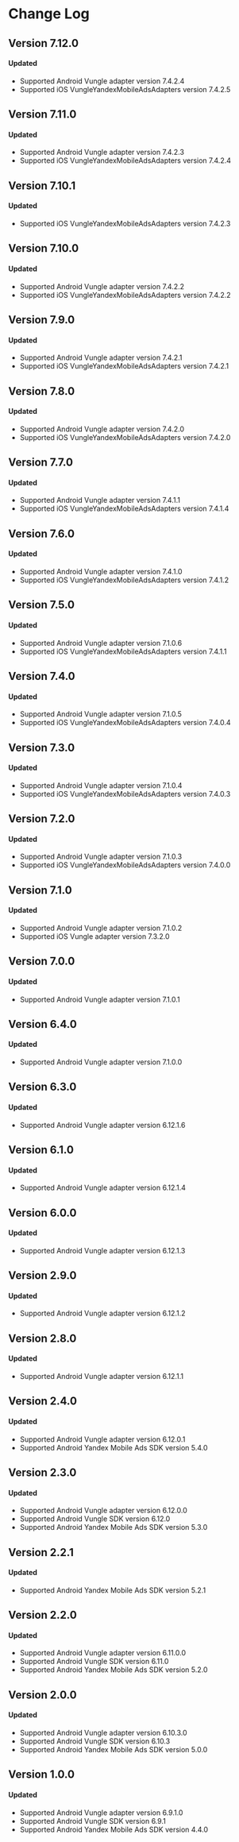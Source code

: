 # Change Log

## Version 7.12.0

#### Updated

* Supported Android Vungle adapter version 7.4.2.4
* Supported iOS VungleYandexMobileAdsAdapters version 7.4.2.5

## Version 7.11.0

#### Updated

* Supported Android Vungle adapter version 7.4.2.3
* Supported iOS VungleYandexMobileAdsAdapters version 7.4.2.4

## Version 7.10.1

#### Updated

* Supported iOS VungleYandexMobileAdsAdapters version 7.4.2.3

## Version 7.10.0

#### Updated

* Supported Android Vungle adapter version 7.4.2.2
* Supported iOS VungleYandexMobileAdsAdapters version 7.4.2.2

## Version 7.9.0

#### Updated

* Supported Android Vungle adapter version 7.4.2.1
* Supported iOS VungleYandexMobileAdsAdapters version 7.4.2.1

## Version 7.8.0

#### Updated

* Supported Android Vungle adapter version 7.4.2.0
* Supported iOS VungleYandexMobileAdsAdapters version 7.4.2.0

## Version 7.7.0

#### Updated

* Supported Android Vungle adapter version 7.4.1.1
* Supported iOS VungleYandexMobileAdsAdapters version 7.4.1.4

## Version 7.6.0

#### Updated

* Supported Android Vungle adapter version 7.4.1.0
* Supported iOS VungleYandexMobileAdsAdapters version 7.4.1.2

## Version 7.5.0

#### Updated

* Supported Android Vungle adapter version 7.1.0.6
* Supported iOS VungleYandexMobileAdsAdapters version 7.4.1.1

## Version 7.4.0

#### Updated

* Supported Android Vungle adapter version 7.1.0.5
* Supported iOS VungleYandexMobileAdsAdapters version 7.4.0.4

## Version 7.3.0

#### Updated

* Supported Android Vungle adapter version 7.1.0.4
* Supported iOS VungleYandexMobileAdsAdapters version 7.4.0.3

## Version 7.2.0

#### Updated

* Supported Android Vungle adapter version 7.1.0.3
* Supported iOS VungleYandexMobileAdsAdapters version 7.4.0.0

## Version 7.1.0

#### Updated

* Supported Android Vungle adapter version 7.1.0.2
* Supported iOS Vungle adapter version 7.3.2.0

## Version 7.0.0

#### Updated

* Supported Android Vungle adapter version 7.1.0.1

## Version 6.4.0

#### Updated

* Supported Android Vungle adapter version 7.1.0.0

## Version 6.3.0

#### Updated

* Supported Android Vungle adapter version 6.12.1.6

## Version 6.1.0

#### Updated

* Supported Android Vungle adapter version 6.12.1.4

## Version 6.0.0

#### Updated

* Supported Android Vungle adapter version 6.12.1.3

## Version 2.9.0

#### Updated

* Supported Android Vungle adapter version 6.12.1.2

## Version 2.8.0

#### Updated

* Supported Android Vungle adapter version 6.12.1.1

## Version 2.4.0

#### Updated

* Supported Android Vungle adapter version 6.12.0.1
* Supported Android Yandex Mobile Ads SDK version 5.4.0

## Version 2.3.0

#### Updated

* Supported Android Vungle adapter version 6.12.0.0
* Supported Android Vungle SDK version 6.12.0
* Supported Android Yandex Mobile Ads SDK version 5.3.0

## Version 2.2.1

#### Updated

* Supported Android Yandex Mobile Ads SDK version 5.2.1

## Version 2.2.0

#### Updated

* Supported Android Vungle adapter version 6.11.0.0
* Supported Android Vungle SDK version 6.11.0
* Supported Android Yandex Mobile Ads SDK version 5.2.0

## Version 2.0.0

#### Updated

* Supported Android Vungle adapter version 6.10.3.0
* Supported Android Vungle SDK version 6.10.3
* Supported Android Yandex Mobile Ads SDK version 5.0.0

## Version 1.0.0

#### Updated

* Supported Android Vungle adapter version 6.9.1.0
* Supported Android Vungle SDK version 6.9.1
* Supported Android Yandex Mobile Ads SDK version 4.4.0
